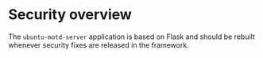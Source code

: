 # Security overview

The `ubuntu-motd-server` application is based on Flask and should be rebuilt whenever security fixes are released in the framework.

